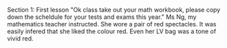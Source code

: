 Section 1: First lesson
"Ok class take out your math workbook, please copy down the scheldule for your tests and exams this year." Ms Ng, my mathematics teacher instructed. She wore a pair of red spectacles. It was easily infered that she liked the colour red. Even her LV bag was a tone of vivid red.

